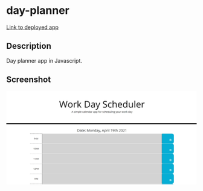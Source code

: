 # day-planner

[Link to deployed app](https://wingeh.github.io/day-planner/)

## Description
Day planner app in Javascript.

## Screenshot
![Application Screenshot](./assets/img/deployed-app.jpg)

